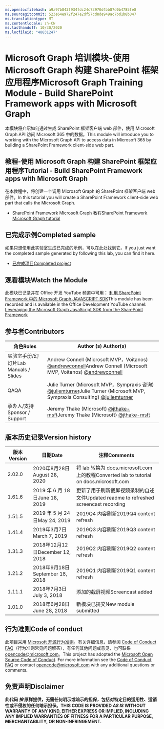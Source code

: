 ```yaml
---
ms.openlocfilehash: a9a97b843f934fdc24c73970d4bb87d0b4785fe8
ms.sourcegitcommit: 523e64e972f247e2df57cd8de949ac7bd1b8b047
ms.translationtype: MT
ms.contentlocale: zh-CN
ms.lasthandoff: 10/30/2020
ms.locfileid: "48831247"
---
```

# <a name="microsoft-graph-training-module---build-sharepoint-framework-apps-with-microsoft-graph"></a><span data-ttu-id="e2e87-101">Microsoft Graph 培训模块-使用 Microsoft Graph 构建 SharePoint 框架应用程序</span><span class="sxs-lookup"><span data-stu-id="e2e87-101">Microsoft Graph Training Module - Build SharePoint Framework apps with Microsoft Graph</span></span>

<span data-ttu-id="e2e87-102">本模块将介绍如何通过生成 SharePoint 框架客户端 web 部件，使用 Microsoft Graph API 访问 Microsoft 365 中的数据。</span><span class="sxs-lookup"><span data-stu-id="e2e87-102">This module will introduce you to working with the Microsoft Graph API to access data in Microsoft 365 by building a SharePoint Framework client-side web part.</span></span>

## <a name="tutorial---build-sharepoint-framework-apps-with-microsoft-graph"></a><span data-ttu-id="e2e87-103">教程-使用 Microsoft Graph 构建 SharePoint 框架应用程序</span><span class="sxs-lookup"><span data-stu-id="e2e87-103">Tutorial - Build SharePoint Framework apps with Microsoft Graph</span></span>

<span data-ttu-id="e2e87-104">在本教程中，将创建一个调用 Microsoft Graph 的 SharePoint 框架客户端 web 部件。</span><span class="sxs-lookup"><span data-stu-id="e2e87-104">In this tutorial you will create a SharePoint Framework client-side web part that calls the Microsoft Graph.</span></span>

- [<span data-ttu-id="e2e87-105">SharePoint Framework Microsoft Graph 教程</span><span class="sxs-lookup"><span data-stu-id="e2e87-105">SharePoint Framework Microsoft Graph tutorial</span></span>](https://docs.microsoft.com/graph/tutorials/spfx)

## <a name="completed-sample"></a><span data-ttu-id="e2e87-106">已完成示例</span><span class="sxs-lookup"><span data-stu-id="e2e87-106">Completed sample</span></span>

<span data-ttu-id="e2e87-107">如果只想使用此实验室生成已完成的示例，可以在此处找到它。</span><span class="sxs-lookup"><span data-stu-id="e2e87-107">If you just want the completed sample generated by following this lab, you can find it here.</span></span>

- [<span data-ttu-id="e2e87-108">已完成项目</span><span class="sxs-lookup"><span data-stu-id="e2e87-108">Completed project</span></span>](demo)

## <a name="watch-the-module"></a><span data-ttu-id="e2e87-109">观看模块</span><span class="sxs-lookup"><span data-stu-id="e2e87-109">Watch the Module</span></span>

<span data-ttu-id="e2e87-110">此模块已记录并在 Office 开发 YouTube 频道中可用： [利用 SharePoint Framework 中的 Microsoft Graph JAVASCRIPT SDK](https://youtu.be/Z0ddMmgTWdQ)</span><span class="sxs-lookup"><span data-stu-id="e2e87-110">This module has been recorded and is available in the Office Development YouTube channel: [Leveraging the Microsoft Graph JavaScript SDK from the SharePoint Framework](https://youtu.be/Z0ddMmgTWdQ)</span></span>

## <a name="contributors"></a><span data-ttu-id="e2e87-111">参与者</span><span class="sxs-lookup"><span data-stu-id="e2e87-111">Contributors</span></span>

|        <span data-ttu-id="e2e87-112">角色</span><span class="sxs-lookup"><span data-stu-id="e2e87-112">Roles</span></span>         |                                           <span data-ttu-id="e2e87-113">Author (s) </span><span class="sxs-lookup"><span data-stu-id="e2e87-113">Author(s)</span></span>                                           |
| -------------------- | --------------------------------------------------------------------------------------------- |
| <span data-ttu-id="e2e87-114">实验室手册/幻灯片</span><span class="sxs-lookup"><span data-stu-id="e2e87-114">Lab Manuals / Slides</span></span> | <span data-ttu-id="e2e87-115">Andrew Connell (Microsoft MVP，Voitanos) [@andrewconnell](//github.com/andrewconnell)</span><span class="sxs-lookup"><span data-stu-id="e2e87-115">Andrew Connell (Microsoft MVP, Voitanos) [@andrewconnell](//github.com/andrewconnell)</span></span>         |
| <span data-ttu-id="e2e87-116">QA</span><span class="sxs-lookup"><span data-stu-id="e2e87-116">QA</span></span>                   | <span data-ttu-id="e2e87-117">Julie Turner (Microsoft MVP，Sympraxis 咨询) [@juliemturner](//github.com/juliemturner)</span><span class="sxs-lookup"><span data-stu-id="e2e87-117">Julie Turner (Microsoft MVP, Sympraxis Consulting) [@juliemturner](//github.com/juliemturner)</span></span> |
| <span data-ttu-id="e2e87-118">承办人/支持</span><span class="sxs-lookup"><span data-stu-id="e2e87-118">Sponsor / Support</span></span>    | <span data-ttu-id="e2e87-119">Jeremy Thake (Microsoft) [@jthake-msft](//github.com/jthake-msft)</span><span class="sxs-lookup"><span data-stu-id="e2e87-119">Jeremy Thake (Microsoft) [@jthake-msft](//github.com/jthake-msft)</span></span>                             |

## <a name="version-history"></a><span data-ttu-id="e2e87-120">版本历史记录</span><span class="sxs-lookup"><span data-stu-id="e2e87-120">Version history</span></span>

| <span data-ttu-id="e2e87-121">版本</span><span class="sxs-lookup"><span data-stu-id="e2e87-121">Version</span></span> |        <span data-ttu-id="e2e87-122">日期</span><span class="sxs-lookup"><span data-stu-id="e2e87-122">Date</span></span>        |                     <span data-ttu-id="e2e87-123">注释</span><span class="sxs-lookup"><span data-stu-id="e2e87-123">Comments</span></span>                     |
| ------- | ------------------ | ------------------------------------------------ |
| <span data-ttu-id="e2e87-124">2.0</span><span class="sxs-lookup"><span data-stu-id="e2e87-124">2.0</span></span>     | <span data-ttu-id="e2e87-125">2020年8月28日</span><span class="sxs-lookup"><span data-stu-id="e2e87-125">August 28, 2020</span></span>    | <span data-ttu-id="e2e87-126">将 lab 转换为 docs.microsoft.com 上的教程</span><span class="sxs-lookup"><span data-stu-id="e2e87-126">Converted lab to tutorial on docs.microsoft.com</span></span>  |
| <span data-ttu-id="e2e87-127">1.6</span><span class="sxs-lookup"><span data-stu-id="e2e87-127">1.6</span></span>     | <span data-ttu-id="e2e87-128">2019 年 6 月 18 日</span><span class="sxs-lookup"><span data-stu-id="e2e87-128">June 18, 2019</span></span>      | <span data-ttu-id="e2e87-129">更新了用于刷新截屏视频录制的自述文件</span><span class="sxs-lookup"><span data-stu-id="e2e87-129">Updated readme to refreshed screencast recording</span></span> |
| <span data-ttu-id="e2e87-130">1.5</span><span class="sxs-lookup"><span data-stu-id="e2e87-130">1.5</span></span>     | <span data-ttu-id="e2e87-131">2019 年 5 月 24 日</span><span class="sxs-lookup"><span data-stu-id="e2e87-131">May 24, 2019</span></span>       | <span data-ttu-id="e2e87-132">2019Q4 内容刷新</span><span class="sxs-lookup"><span data-stu-id="e2e87-132">2019Q4 content refresh</span></span>                           |
| <span data-ttu-id="e2e87-133">1.4</span><span class="sxs-lookup"><span data-stu-id="e2e87-133">1.4</span></span>     | <span data-ttu-id="e2e87-134">2019年3月7日</span><span class="sxs-lookup"><span data-stu-id="e2e87-134">March 7, 2019</span></span>      | <span data-ttu-id="e2e87-135">2019Q3 内容刷新</span><span class="sxs-lookup"><span data-stu-id="e2e87-135">2019Q3 content refresh</span></span>                           |
| <span data-ttu-id="e2e87-136">1.3</span><span class="sxs-lookup"><span data-stu-id="e2e87-136">1.3</span></span>     | <span data-ttu-id="e2e87-137">2018年12月12日</span><span class="sxs-lookup"><span data-stu-id="e2e87-137">December 12, 2018</span></span>  | <span data-ttu-id="e2e87-138">2019Q2 内容刷新</span><span class="sxs-lookup"><span data-stu-id="e2e87-138">2019Q2 content refresh</span></span>                           |
| <span data-ttu-id="e2e87-139">1.2</span><span class="sxs-lookup"><span data-stu-id="e2e87-139">1.2</span></span>     | <span data-ttu-id="e2e87-140">2018年9月18日</span><span class="sxs-lookup"><span data-stu-id="e2e87-140">September 18, 2018</span></span> | <span data-ttu-id="e2e87-141">2019Q1 内容刷新</span><span class="sxs-lookup"><span data-stu-id="e2e87-141">2019Q1 content refresh</span></span>                           |
| <span data-ttu-id="e2e87-142">1.1</span><span class="sxs-lookup"><span data-stu-id="e2e87-142">1.1</span></span>     | <span data-ttu-id="e2e87-143">2018年7月3日</span><span class="sxs-lookup"><span data-stu-id="e2e87-143">July 3, 2018</span></span>       | <span data-ttu-id="e2e87-144">添加的截屏视频</span><span class="sxs-lookup"><span data-stu-id="e2e87-144">Screencast added</span></span>                                 |
| <span data-ttu-id="e2e87-145">1.0</span><span class="sxs-lookup"><span data-stu-id="e2e87-145">1.0</span></span>     | <span data-ttu-id="e2e87-146">2018年6月28日</span><span class="sxs-lookup"><span data-stu-id="e2e87-146">June 28, 2018</span></span>      | <span data-ttu-id="e2e87-147">新模块已提交</span><span class="sxs-lookup"><span data-stu-id="e2e87-147">New module submitted</span></span>                             |

## <a name="code-of-conduct"></a><span data-ttu-id="e2e87-148">行为准则</span><span class="sxs-lookup"><span data-stu-id="e2e87-148">Code of conduct</span></span>

<span data-ttu-id="e2e87-p101">此项目采用 [Microsoft 开源行为准则](https://opensource.microsoft.com/codeofconduct/)。有关详细信息，请参阅 [Code of Conduct FAQ](https://opensource.microsoft.com/codeofconduct/faq/)（行为准则常见问题解答），有任何其他问题或意见，也可联系 [opencode@microsoft.com](mailto:opencode@microsoft.com)。</span><span class="sxs-lookup"><span data-stu-id="e2e87-p101">This project has adopted the [Microsoft Open Source Code of Conduct](https://opensource.microsoft.com/codeofconduct/). For more information see the [Code of Conduct FAQ](https://opensource.microsoft.com/codeofconduct/faq/) or contact [opencode@microsoft.com](mailto:opencode@microsoft.com) with any additional questions or comments.</span></span>

## <a name="disclaimer"></a><span data-ttu-id="e2e87-151">免责声明</span><span class="sxs-lookup"><span data-stu-id="e2e87-151">Disclaimer</span></span>

<span data-ttu-id="e2e87-152">**此代码 _按_ 原样提供，无需任何明示或暗示的担保，包括对特定目的适用性、适销性或不侵权的任何暗示担保。**</span><span class="sxs-lookup"><span data-stu-id="e2e87-152">**THIS CODE IS PROVIDED _AS IS_ WITHOUT WARRANTY OF ANY KIND, EITHER EXPRESS OR IMPLIED, INCLUDING ANY IMPLIED WARRANTIES OF FITNESS FOR A PARTICULAR PURPOSE, MERCHANTABILITY, OR NON-INFRINGEMENT.**</span></span>
